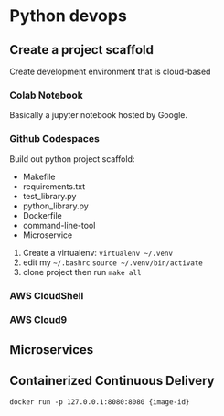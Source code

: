 # Python devops

## Create a project scaffold

Create development environment that is cloud-based

### Colab Notebook
Basically a jupyter notebook hosted by Google.


### Github Codespaces

Build out python project scaffold:

* Makefile
* requirements.txt
* test_library.py
* python_library.py
* Dockerfile
* command-line-tool
* Microservice

1.  Create a virtualenv: `virtualenv ~/.venv`
2.  edit my `~/.bashrc` `source ~/.venv/bin/activate`
3.  clone project then run `make all`


### AWS CloudShell

### AWS Cloud9

## Microservices

## Containerized Continuous Delivery

`docker run -p 127.0.0.1:8080:8080 {image-id}`

